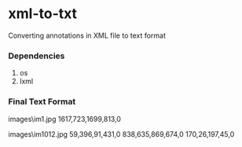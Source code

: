 # xml-to-txt
Converting annotations in XML file to text format
### Dependencies
1. os
2. lxml

### Final Text Format
images\im1.jpg 1617,723,1699,813,0

images\im1012.jpg 59,396,91,431,0 838,635,869,674,0 170,26,197,45,0
